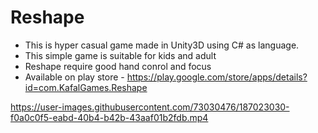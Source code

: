 # Reshape

* This is hyper casual game made in Unity3D using C# as language.
* This simple game is suitable for kids and adult
* Reshape require good hand conrol and focus
* Available on play store - https://play.google.com/store/apps/details?id=com.KafalGames.Reshape

https://user-images.githubusercontent.com/73030476/187023030-f0a0c0f5-eabd-40b4-b42b-43aaf01b2fdb.mp4

